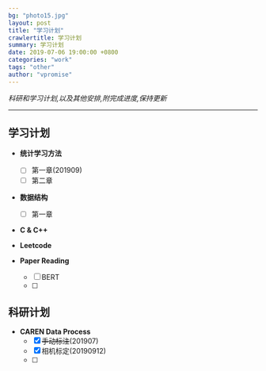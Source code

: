 ```yaml
---
bg: "photo15.jpg"
layout: post
title: "学习计划"
crawlertitle: 学习计划
summary: 学习计划
date: 2019-07-06 19:00:00 +0800
categories: "work"
tags: "other"
author: "vpromise"
---
```


*科研和学习计划,以及其他安排,附完成进度,保持更新*

---


## 学习计划

- **统计学习方法**
  - [ ] 第一章(201909)
  - [ ] 第二章

- **数据结构**
  - [ ] 第一章

- **C & C++**

- **Leetcode**

- **Paper Reading**
  - [ ] BERT
  - [ ] 

## 科研计划

- **CAREN Data Process**
  - [x] ~~手动标注~~(201907)
  - [x] 相机标定(20190912)
  - [ ] 